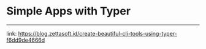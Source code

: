 # Simple Apps with Typer

---

link: https://blog.zettasoft.id/create-beautiful-cli-tools-using-typer-f6dd9de4666d
